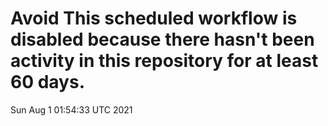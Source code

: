 # Avoid This scheduled workflow is disabled because there hasn't been activity in this repository for at least 60 days.
Sun Aug  1 01:54:33 UTC 2021
